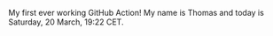 My first ever working GitHub Action!
My name is Thomas and today is Saturday, 20 March, 19:22 CET. 
